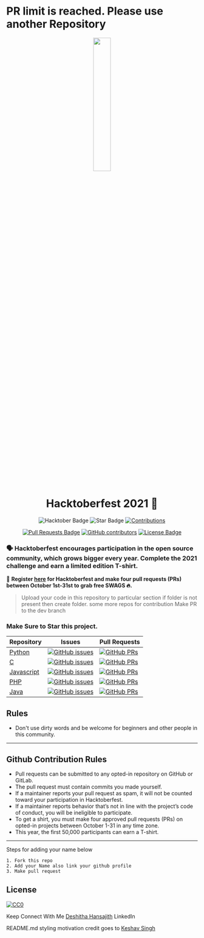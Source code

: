 <h1 style="background-color=red"> PR limit is reached. Please use another Repository  </h1>


<p align="center">
    <a href="https://hacktoberfest.digitalocean.com/">
        <img src="https://raw.githubusercontent.com/Hansajith98/hacktoberfest2021/main/Assets/logo-hacktoberfest-full.f42e3b1.svg" width="30%">
    </a>
</p>

<h1 align="center"> Hacktoberfest 2021 🎉</h1>

<div align="center">
  
<img src="https://img.shields.io/badge/hacktoberfest-2021-blueviolet" alt="Hacktober Badge"/>
 <img src="https://img.shields.io/static/v1?label=%F0%9F%8C%9F&message=If%20Useful&style=style=flat&color=BC4E99" alt="Star Badge"/>
 <a href="https://github.com/Hansajith98" ><img src="https://img.shields.io/badge/Contributions-welcome-violet.svg?style=flat&logo=git" alt="Contributions" /></a>

<a href="https://github.com/Hansajith98/hacktoberfest2021/pulls"><img src="https://img.shields.io/github/issues-pr/hacktoberfest2021/hacktoberfest2021" alt="Pull Requests Badge"/></a>
<a href="https://github.com/Hansajith98/hacktoberfest2021/graphs/contributors"><img alt="GitHub contributors" src="https://img.shields.io/github/contributors/Hansajith98/hacktoberfest2021?color=2b9348"></a>
<a href="https://github.com/Hansajith98/hacktoberfest2021/blob/master/LICENSE"><img src="https://img.shields.io/github/license/Hansajith98/hacktoberfest2021?color=2b9348" alt="License Badge"/></a>

</div>

### 🗣 Hacktoberfest encourages participation in the open source community, which grows bigger every year. Complete the 2021 challenge and earn a limited edition T-shirt.

📢 **Register [here](https://hacktoberfest.digitalocean.com) for Hacktoberfest and make four pull requests (PRs) between October 1st-31st to grab free SWAGS 🔥.**


> Upload your code in this repository to particular section if folder is not present then create folder.
> some more repos for contribution
> Make PR to the dev branch

### Make Sure to Star this project.

| Repository                                                  | Issues                                                                                                                                                           | Pull Requests                                                                                                                                                     | 
| ----------------------------------------------------------- | ---------------------------------------------------------------------------------------------------------------------------------------------------------------- | ----------------------------------------------------------------------------------------------------------------------------------------------------------------- | 
| [Python](https://github.com/Hansajith98/Python)         | [![GitHub issues](https://img.shields.io/github/issues/Hansajith98/hacktoberfest2021/Python?color=pink&logo=github)](https://github.com/keshavsingh4522/Hansajith98/issues)         | [![GitHub PRs](https://img.shields.io/github/issues-pr/Hansajith98/hacktoberfest2021/Python?style=social&logo=github)](https://github.com/keshavsingh4522/Hansajith98/pulls)         | 
| [C](https://github.com/Hansajith98/c/)                  | [![GitHub issues](https://img.shields.io/github/issues/Hansajith98/hacktoberfest2021/c?color=pink&logo=github)](https://github.com/Hansajith98/c/issues)                   | [![GitHub PRs](https://img.shields.io/github/issues-pr/Hansajith98/hacktoberfest2021/c?style=social&logo=github)](https://github.com/Hansajith98/c/pulls)                   | 
| [Javascript](https://github.com/Hansajith98/javascript) | [![GitHub issues](https://img.shields.io/github/issues/Hansajith98/hacktoberfest2021/javascript?color=pink&logo=github)](https://github.com/Hansajith98/javascript/issues) | [![GitHub PRs](https://img.shields.io/github/issues-pr/Hansajith98/hacktoberfest2021/javascript?style=social&logo=github)](https://github.com/Hansajith98/javascript/pulls) | 
| [PHP](https://github.com/Hansajith98/PHP)         | [![GitHub issues](https://img.shields.io/github/issues/Hansajith98/hacktoberfest2021/PHP?color=pink&logo=github)](https://github.com/Hansajith98/PHP/issues)         | [![GitHub PRs](https://img.shields.io/github/issues-pr/Hansajith98/hacktoberfest2021/PHP?style=social&logo=github)](https://github.com/Hansajith98/PHP/pulls)         | 
| [Java](https://github.com/Hansajith98/Java/)  | [![GitHub issues](https://img.shields.io/github/issues/Hansajith98/hacktoberfest2021/Java?color=pink&logo=github)](https://github.com/Hansajith98/Java/issues)   | [![GitHub PRs](https://img.shields.io/github/issues-pr/Hansajith98/hacktoberfest2021/Java?style=social&logo=github)](https://github.com/Hansajith98/Java/pulls)   | 

## Rules

- Don't use dirty words and be welcome for beginners and other people in this community.

---

## Github Contribution Rules
- Pull requests can be submitted to any opted-in repository on GitHub or GitLab.
- The pull request must contain commits you made yourself.
- If a maintainer reports your pull request as spam, it will not be counted toward your participation in Hacktoberfest.
- If a maintainer reports behavior that’s not in line with the project’s code of conduct, you will be ineligible to participate.
- To get a shirt, you must make four approved pull requests (PRs) on opted-in projects between October 1-31 in any time zone.
- This year, the first 50,000 participants can earn a T-shirt.
---

Steps for adding your name below

    1. Fork this repo
    2. Add your Name also link your github profile
    3. Make pull request


## License

[![CC0](https://licensebuttons.net/p/zero/1.0/88x31.png)](https://creativecommons.org/publicdomain/zero/1.0/)

Keep Connect With Me [Deshitha Hansajith](https://www.linkedin.com/in/deshitha-hansajith/) LinkedIn

README.md styling motivation credit goes to [Keshav Singh ](https://github.com/keshavsingh4522/hacktoberfest2021)
